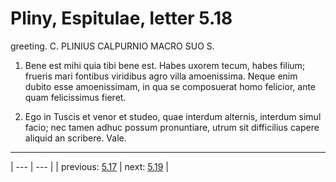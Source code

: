 # Pliny, Espitulae, letter 5.18

greeting. C. PLINIUS CALPURNIO MACRO SUO S.



1. Bene est mihi quia tibi bene est. Habes uxorem tecum, habes filium; frueris mari fontibus viridibus agro villa amoenissima. Neque enim dubito esse amoenissimam, in qua se composuerat homo felicior, ante quam felicissimus fieret.



2. Ego in Tuscis et venor et studeo, quae interdum alternis, interdum simul facio; nec tamen adhuc possum pronuntiare, utrum sit difficilius capere aliquid an scribere. Vale.



---

| --- | --- |
| previous: [5.17](../5.17/) | next: [5.19](../5.19/) |